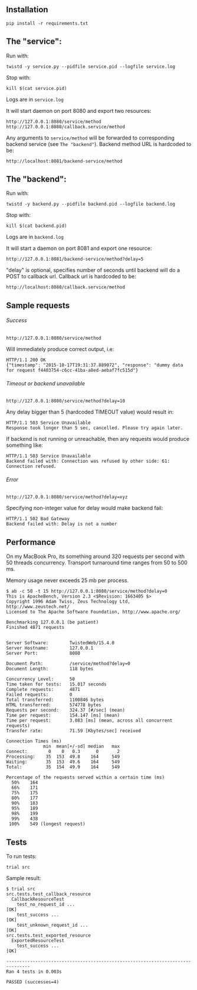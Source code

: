 ## Installation

    pip install -r requirements.txt

## The "service":

Run with:

    twistd -y service.py --pidfile service.pid --logfile service.log

Stop with:

    kill $(cat service.pid)

Logs are in ```service.log```

It will start daemon on port 8080 and export two resources:

    http://127.0.0.1:8080/service/method
    http://127.0.0.1:8080/callback.service/method

Any arguments to `service/method` will be forwarded to corresponding backend service (see `The "backend"`).
Backend method URL is hardcoded to be:

    http://localhost:8081/backend-service/method

## The "backend":

Run with:

    twistd -y backend.py --pidfile backend.pid --logfile backend.log

Stop with:

    kill $(cat backend.pid)

Logs are in `backend.log`

It will start a daemon on port 8081 and export one resource:

    http://127.0.0.1:8081/backend-service/method?delay=5

"delay" is optional, specifies number of seconds until backend will do a POST to callback url.
Callback url is hardcoded to be:

    http://localhost:8080/callback.service/method

## Sample requests

###### Success

    http://127.0.0.1:8080/service/method

Will immediately produce correct output, i.e:

    HTTP/1.1 200 OK
    {"timestamp": "2015-10-17T19:31:37.889072", "response": "dummy data for request f4403754-c6cc-41ba-a8ed-aebaf7fc515d"}

###### Timeout or backend unavailable

    http://127.0.0.1:8080/service/method?delay=10

Any delay bigger than 5 (hardcoded TIMEOUT value) would result in:

    HTTP/1.1 503 Service Unavailable
    Response took longer than 5 sec, cancelled. Please try again later.

If backend is not running or unreachable, then any requests would produce something like:

    HTTP/1.1 503 Service Unavailable
    Backend failed with: Connection was refused by other side: 61: Connection refused.

###### Error

    http://127.0.0.1:8080/service/method?delay=xyz

Specifying non-integer value for delay would make backend fail:

    HTTP/1.1 502 Bad Gateway
    Backend failed with: Delay is not a number

## Performance

On my MacBook Pro, its something around 320 requests per second with 50 threads concurrency.
Transport turnaround time ranges from 50 to 500 ms.

Memory usage never exceeds 25 mb per process.

    $ ab -c 50 -t 15 http://127.0.0.1:8080/service/method?delay=0
    This is ApacheBench, Version 2.3 <$Revision: 1663405 $>
    Copyright 1996 Adam Twiss, Zeus Technology Ltd, http://www.zeustech.net/
    Licensed to The Apache Software Foundation, http://www.apache.org/

    Benchmarking 127.0.0.1 (be patient)
    Finished 4871 requests


    Server Software:        TwistedWeb/15.4.0
    Server Hostname:        127.0.0.1
    Server Port:            8080

    Document Path:          /service/method?delay=0
    Document Length:        118 bytes

    Concurrency Level:      50
    Time taken for tests:   15.017 seconds
    Complete requests:      4871
    Failed requests:        0
    Total transferred:      1100846 bytes
    HTML transferred:       574778 bytes
    Requests per second:    324.37 [#/sec] (mean)
    Time per request:       154.147 [ms] (mean)
    Time per request:       3.083 [ms] (mean, across all concurrent requests)
    Transfer rate:          71.59 [Kbytes/sec] received

    Connection Times (ms)
                  min  mean[+/-sd] median   max
    Connect:        0    0   0.3      0       2
    Processing:    35  153  49.8    164     549
    Waiting:       35  153  49.6    164     549
    Total:         35  154  49.9    164     549

    Percentage of the requests served within a certain time (ms)
      50%    164
      66%    171
      75%    175
      80%    177
      90%    183
      95%    189
      98%    199
      99%    438
     100%    549 (longest request)

## Tests

To run tests:

    trial src

Sample result:

    $ trial src
    src.tests.test_callback_resource
      CallbackResourceTest
        test_no_request_id ...                                                 [OK]
        test_success ...                                                       [OK]
        test_unknown_request_id ...                                            [OK]
    src.tests.test_exported_resource
      ExportedResourceTest
        test_success ...                                                       [OK]

    -------------------------------------------------------------------------------
    Ran 4 tests in 0.003s

    PASSED (successes=4)
